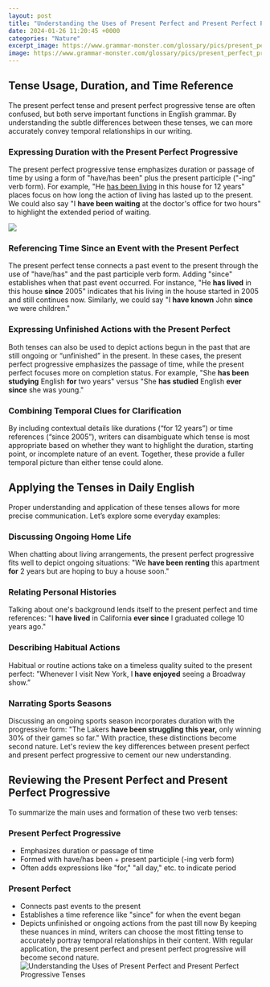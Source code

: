 ```yaml
---
layout: post
title: "Understanding the Uses of Present Perfect and Present Perfect Progressive Tenses"
date: 2024-01-26 11:20:45 +0000
categories: "Nature"
excerpt_image: https://www.grammar-monster.com/glossary/pics/present_perfect_progressive_tense.png
image: https://www.grammar-monster.com/glossary/pics/present_perfect_progressive_tense.png
---
```


## Tense Usage, Duration, and Time Reference
The present perfect tense and present perfect progressive tense are often confused, but both serve important functions in English grammar. By understanding the subtle differences between these tenses, we can more accurately convey temporal relationships in our writing. 
### Expressing Duration with the Present Perfect Progressive
The present perfect progressive tense emphasizes duration or passage of time by using a form of "have/has been" plus the present participle ("-ing" verb form). For example, "He [has been living](https://store.fi.io.vn/chihuahuas-christmas-lover-dog-303-chihuahua-dog) in this house for 12 years" places focus on how long the action of living has lasted up to the present. We could also say "I **have been waiting** at the doctor's office for two hours" to highlight the extended period of waiting. 

![](http://writingexplained.org/wp-content/uploads/perfect-progressive-tense.png)
### Referencing Time Since an Event with the Present Perfect  
The present perfect tense connects a past event to the present through the use of "have/has" and the past participle verb form. Adding "since" establishes when that past event occurred. For instance, "He **has lived** in this house **since** 2005" indicates that his living in the house started in 2005 and still continues now. Similarly, we could say "I **have known** John **since** we were children." 
### Expressing Unfinished Actions with the Present Perfect
Both tenses can also be used to depict actions begun in the past that are still ongoing or “unfinished” in the present. In these cases, the present perfect progressive emphasizes the passage of time, while the present perfect focuses more on completion status. For example, "She **has been studying** English **for** two years" versus "She **has studied** English **ever since** she was young."
### Combining Temporal Clues for Clarification
By including contextual details like durations (“for 12 years”) or time references (“since 2005”), writers can disambiguate which tense is most appropriate based on whether they want to highlight the duration, starting point, or incomplete nature of an event. Together, these provide a fuller temporal picture than either tense could alone.
## Applying the Tenses in Daily English
Proper understanding and application of these tenses allows for more precise communication. Let’s explore some everyday examples:
### Discussing Ongoing Home Life 
When chatting about living arrangements, the present perfect progressive fits well to depict ongoing situations: "We **have been renting** this apartment **for** 2 years but are hoping to buy a house soon." 
### Relating Personal Histories
Talking about one's background lends itself to the present perfect and time references: "I **have lived** in California **ever since** I graduated college 10 years ago." 
### Describing Habitual Actions  
Habitual or routine actions take on a timeless quality suited to the present perfect: "Whenever I visit New York, I **have enjoyed** seeing a Broadway show.”
### Narrating Sports Seasons
Discussing an ongoing sports season incorporates duration with the progressive form: "The Lakers **have been struggling** **this year,** only winning 30% of their games so far."
With practice, these distinctions become second nature. Let's review the key differences between present perfect and present perfect progressive to cement our new understanding.
## Reviewing the Present Perfect and Present Perfect Progressive 
To summarize the main uses and formation of these two verb tenses:
### Present Perfect Progressive
- Emphasizes duration or passage of time
- Formed with have/has been + present participle (-ing verb form) 
- Often adds expressions like "for," "all day," etc. to indicate period
### Present Perfect 
- Connects past events to the present  
- Establishes a time reference like "since" for when the event began
- Depicts unfinished or ongoing actions from the past till now
By keeping these nuances in mind, writers can choose the most fitting tense to accurately portray temporal relationships in their content. With regular application, the present perfect and present perfect progressive will become second nature.
![Understanding the Uses of Present Perfect and Present Perfect Progressive Tenses](https://www.grammar-monster.com/glossary/pics/present_perfect_progressive_tense.png)